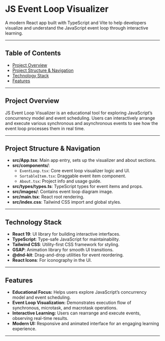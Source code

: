 # JS Event Loop Visualizer

A modern React app built with TypeScript and Vite to help developers visualize and understand the JavaScript event loop through interactive learning.

---

## Table of Contents

- [Project Overview](#project-overview)
- [Project Structure & Navigation](#project-structure--navigation)
- [Technology Stack](#technology-stack)
- [Features](#features)

---

## Project Overview

JS Event Loop Visualizer is an educational tool for exploring JavaScript’s concurrency model and event scheduling. Users can interactively arrange and execute various synchronous and asynchronous events to see how the event loop processes them in real time.

---

## Project Structure & Navigation

- **src/App.tsx**: Main app entry, sets up the visualizer and about sections.
- **src/components/**:
  - `EventLoop.tsx`: Core event loop visualizer logic and UI.
  - `SortableItem.tsx`: Draggable event item component.
  - `About.tsx`: Project info and usage guide.
- **src/types/types.ts**: TypeScript types for event items and props.
- **src/images/**: Contains event loop diagram image.
- **src/main.tsx**: React root rendering.
- **src/index.css**: Tailwind CSS import and global styles.

---

## Technology Stack

- **React 19**: UI library for building interactive interfaces.
- **TypeScript**: Type-safe JavaScript for maintainability.
- **Tailwind CSS**: Utility-first CSS framework for styling.
- **GSAP**: Animation library for smooth UI transitions.
- **@dnd-kit**: Drag-and-drop utilities for event reordering.
- **React Icons**: For iconography in the UI.

---

## Features

- **Educational Focus:** Helps users explore JavaScript’s concurrency model and event scheduling.
- **Event Loop Visualization:** Demonstrates execution flow of synchronous, microtask, and macrotask operations.
- **Interactive Learning:** Users can rearrange and execute events, observing real-time results.
- **Modern UI:** Responsive and animated interface for an engaging learning experience.

---
